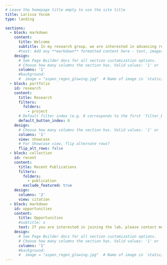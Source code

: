 ```yaml
---
# Leave the homepage title empty to use the site title
title: Larissa Yocom
type: landing

sections:
  - block: markdown
    content:
      title: Welcome
      subtitle: In my research group, we are interested in advancing research about the ecological role of fire, how climate, fire and vegetation are related over time and space, and how management can promote the beneficial aspects of fire and minimize the negative consequences.
      #text: Add any **markdown** formatted content here - text, images, videos, galleries - and even HTML code!
    design:
      # See Page Builder docs for all section customization options.
      # Choose how many columns the section has. Valid values: '1' or '2'.
      columns: '1'
      #background:
      #  image = "aspen_regen_glowing.jpg"  # Name of image in `static/img/`.
  - block: portfolio
    id: research
    content:
      title: Research
      filters:
        folders:
          - project
      # Default filter index (e.g. 0 corresponds to the first `filter_button` instance below).
      default_button_index: 0
    design:
      # Choose how many columns the section has. Valid values: '1' or '2'.
      columns: '1'
      view: showcase
      # For Showcase view, flip alternate rows?
      flip_alt_rows: false
  - block: collection
    id: recent  
    content:
      title: Recent Publications
      filters:
        folders:
          - publication
        exclude_featured: true
    design:
      columns: '2'
      view: citation
  - block: markdown
    id: opportunities
    content:
      title: Opportunities
      #subtitle: x
      text: If you are interested in joining the lab, please contact me.
    design:
      # See Page Builder docs for all section customization options.
      # Choose how many columns the section has. Valid values: '1' or '2'.
      columns: '1'
      #background:
      #  image = "aspen_regen_glowing.jpg"  # Name of image in `static/img/`.
---
```

